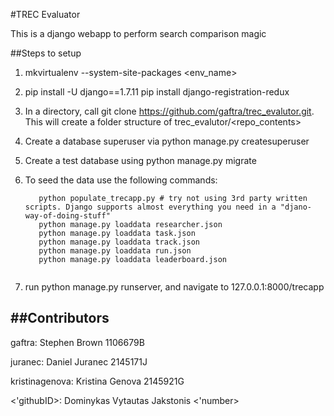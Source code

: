 #TREC Evaluator

This is a django webapp to perform search comparison magic

##Steps to setup

1. mkvirtualenv --system-site-packages <env_name>

2. pip install -U django==1.7.11
   pip install django-registration-redux

3. In a directory, call git clone https://github.com/gaftra/trec_evalutor.git. This will create a folder structure of trec_evalutor/<repo_contents>

4. Create a database superuser via python manage.py createsuperuser

5. Create a test database using python manage.py migrate 

6. To seed the data use the following commands:
   
   ```
      python populate_trecapp.py # try not using 3rd party written scripts. Django supports almost everything you need in a "djano-way-of-doing-stuff"
      python manage.py loaddata researcher.json
      python manage.py loaddata task.json
      python manage.py loaddata track.json
      python manage.py loaddata run.json
      python manage.py loaddata leaderboard.json
      
   ```

6. run python manage.py runserver, and navigate to 127.0.0.1:8000/trecapp

##Contributors
----------------------------
gaftra: Stephen Brown 1106679B

juranec: Daniel Juranec 2145171J

kristinagenova: Kristina Genova 2145921G

<'githubID>: Dominykas Vytautas Jakstonis <'number>
